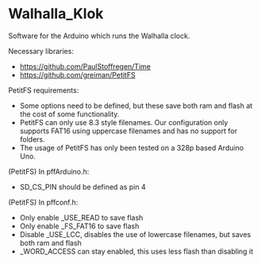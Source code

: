 # Walhalla_Klok
Software for the Arduino which runs the Walhalla clock.

Necessary libraries:
- https://github.com/PaulStoffregen/Time
- https://github.com/greiman/PetitFS

PetitFS requirements:
- Some options need to be defined, but these save both ram and flash at the cost of some functionality.
- PetitFS can only use 8.3 style filenames. Our configuration only supports FAT16 using uppercase filenames and has no support for folders.
- The usage of PetitFS has only been tested on a 328p based Arduino Uno.

(PetitFS) In pffArduino.h:
- SD_CS_PIN should be defined as pin 4

(PetitFS) In pffconf.h:
- Only enable _USE_READ to save flash
- Only enable _FS_FAT16 to save flash
- Disable _USE_LCC, disables the use of lowercase filenames, but saves both ram and flash
- _WORD_ACCESS can stay enabled, this uses less flash than disabling it
